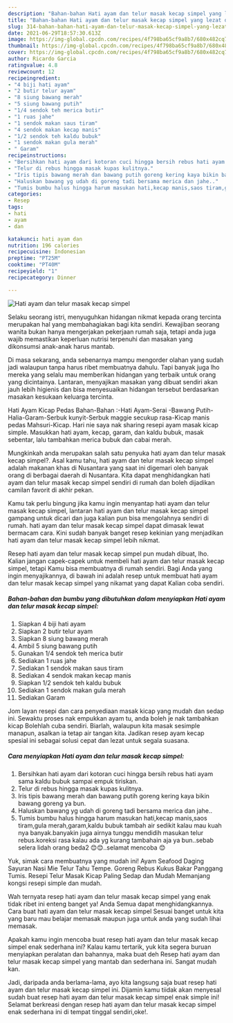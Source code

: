 ```yaml
---
description: "Bahan-bahan Hati ayam dan telur masak kecap simpel yang lezat dan Mudah Dibuat"
title: "Bahan-bahan Hati ayam dan telur masak kecap simpel yang lezat dan Mudah Dibuat"
slug: 314-bahan-bahan-hati-ayam-dan-telur-masak-kecap-simpel-yang-lezat-dan-mudah-dibuat
date: 2021-06-29T18:57:30.613Z
image: https://img-global.cpcdn.com/recipes/4f798ba65cf9a8b7/680x482cq70/hati-ayam-dan-telur-masak-kecap-simpel-foto-resep-utama.jpg
thumbnail: https://img-global.cpcdn.com/recipes/4f798ba65cf9a8b7/680x482cq70/hati-ayam-dan-telur-masak-kecap-simpel-foto-resep-utama.jpg
cover: https://img-global.cpcdn.com/recipes/4f798ba65cf9a8b7/680x482cq70/hati-ayam-dan-telur-masak-kecap-simpel-foto-resep-utama.jpg
author: Ricardo Garcia
ratingvalue: 4.8
reviewcount: 12
recipeingredient:
- "4 biji hati ayam"
- "2 butir telur ayam"
- "8 siung bawang merah"
- "5 siung bawang putih"
- "1/4 sendok teh merica butir"
- "1 ruas jahe"
- "1 sendok makan saus tiram"
- "4 sendok makan kecap manis"
- "1/2 sendok teh kaldu bubuk"
- "1 sendok makan gula merah"
- " Garam"
recipeinstructions:
- "Bersihkan hati ayam dari kotoran cuci hingga bersih rebus hati ayam sama kaldu bubuk sampai empuk tiriskan."
- "Telur di rebus hingga masak kupas kulitnya."
- "Iris tipis bawang merah dan bawang putih goreng kering kaya bikin bawang goreng ya bun."
- "Haluskan bawang yg udah di goreng tadi bersama merica dan jahe.."
- "Tumis bumbu halus hingga harum masukan hati,kecap manis,saos tiram,gula merah,garam,kaldu bubuk tambah air sedikit kalau mau kuah nya banyak.banyakin juga airnya tunggu mendidih masukan telur rebus.koreksi rasa kalau ada yg kurang tambahain aja ya bun..sebab selera lidah orang beda2 😊😊..selamat mencoba 😊"
categories:
- Resep
tags:
- hati
- ayam
- dan

katakunci: hati ayam dan 
nutrition: 196 calories
recipecuisine: Indonesian
preptime: "PT25M"
cooktime: "PT40M"
recipeyield: "1"
recipecategory: Dinner

---
```



![Hati ayam dan telur masak kecap simpel](https://img-global.cpcdn.com/recipes/4f798ba65cf9a8b7/680x482cq70/hati-ayam-dan-telur-masak-kecap-simpel-foto-resep-utama.jpg)

Selaku seorang istri, menyuguhkan hidangan nikmat kepada orang tercinta merupakan hal yang membahagiakan bagi kita sendiri. Kewajiban seorang  wanita bukan hanya mengerjakan pekerjaan rumah saja, tetapi anda juga wajib memastikan keperluan nutrisi terpenuhi dan masakan yang dikonsumsi anak-anak harus mantab.

Di masa  sekarang, anda sebenarnya mampu mengorder olahan yang sudah jadi walaupun tanpa harus ribet membuatnya dahulu. Tapi banyak juga lho mereka yang selalu mau memberikan hidangan yang terbaik untuk orang yang dicintainya. Lantaran, menyajikan masakan yang dibuat sendiri akan jauh lebih higienis dan bisa menyesuaikan hidangan tersebut berdasarkan masakan kesukaan keluarga tercinta. 

Hati Ayam Kicap Pedas Bahan-Bahan :-Hati Ayam-Serai -Bawang Putih-Halia-Garam-Serbuk kunyit-Serbuk maggie secukup rasa-Kicap manis pedas Mahsuri-Kicap. Hari nie saya nak sharing resepi ayam masak kicap simple. Masukkan hati ayam, kecap, garam, dan kaldu bubuk, masak sebentar, lalu tambahkan merica bubuk dan cabai merah.

Mungkinkah anda merupakan salah satu penyuka hati ayam dan telur masak kecap simpel?. Asal kamu tahu, hati ayam dan telur masak kecap simpel adalah makanan khas di Nusantara yang saat ini digemari oleh banyak orang di berbagai daerah di Nusantara. Kita dapat menghidangkan hati ayam dan telur masak kecap simpel sendiri di rumah dan boleh dijadikan camilan favorit di akhir pekan.

Kamu tak perlu bingung jika kamu ingin menyantap hati ayam dan telur masak kecap simpel, lantaran hati ayam dan telur masak kecap simpel gampang untuk dicari dan juga kalian pun bisa mengolahnya sendiri di rumah. hati ayam dan telur masak kecap simpel dapat dimasak lewat bermacam cara. Kini sudah banyak banget resep kekinian yang menjadikan hati ayam dan telur masak kecap simpel lebih nikmat.

Resep hati ayam dan telur masak kecap simpel pun mudah dibuat, lho. Kalian jangan capek-capek untuk membeli hati ayam dan telur masak kecap simpel, tetapi Kamu bisa membuatnya di rumah sendiri. Bagi Anda yang ingin menyajikannya, di bawah ini adalah resep untuk membuat hati ayam dan telur masak kecap simpel yang nikamat yang dapat Kalian coba sendiri.

<!--inarticleads1-->

##### Bahan-bahan dan bumbu yang dibutuhkan dalam menyiapkan Hati ayam dan telur masak kecap simpel:

1. Siapkan 4 biji hati ayam
1. Siapkan 2 butir telur ayam
1. Siapkan 8 siung bawang merah
1. Ambil 5 siung bawang putih
1. Gunakan 1/4 sendok teh merica butir
1. Sediakan 1 ruas jahe
1. Sediakan 1 sendok makan saus tiram
1. Sediakan 4 sendok makan kecap manis
1. Siapkan 1/2 sendok teh kaldu bubuk
1. Sediakan 1 sendok makan gula merah
1. Sediakan  Garam


Jom layan resepi dan cara penyediaan masak kicap yang mudah dan sedap ini. Sewaktu proses nak empukkan ayam tu, anda boleh je nak tambahkan kicap Bolehlah cuba sendiri. Biarlah, walaupun kita masak sesimple manapun, asalkan ia tetap air tangan kita. Jadikan resep ayam kecap spesial ini sebagai solusi cepat dan lezat untuk segala suasana. 

<!--inarticleads2-->

##### Cara menyiapkan Hati ayam dan telur masak kecap simpel:

1. Bersihkan hati ayam dari kotoran cuci hingga bersih rebus hati ayam sama kaldu bubuk sampai empuk tiriskan.
1. Telur di rebus hingga masak kupas kulitnya.
1. Iris tipis bawang merah dan bawang putih goreng kering kaya bikin bawang goreng ya bun.
1. Haluskan bawang yg udah di goreng tadi bersama merica dan jahe..
1. Tumis bumbu halus hingga harum masukan hati,kecap manis,saos tiram,gula merah,garam,kaldu bubuk tambah air sedikit kalau mau kuah nya banyak.banyakin juga airnya tunggu mendidih masukan telur rebus.koreksi rasa kalau ada yg kurang tambahain aja ya bun..sebab selera lidah orang beda2 😊😊..selamat mencoba 😊


Yuk, simak cara membuatnya yang mudah ini! Ayam Seafood Daging Sayuran Nasi Mie Telur Tahu Tempe. Goreng Rebus Kukus Bakar Panggang Tumis. Resepi Telur Masak Kicap Paling Sedap dan Mudah Memanjang kongsi resepi simple dan mudah. 

Wah ternyata resep hati ayam dan telur masak kecap simpel yang enak tidak ribet ini enteng banget ya! Anda Semua dapat menghidangkannya. Cara buat hati ayam dan telur masak kecap simpel Sesuai banget untuk kita yang baru mau belajar memasak maupun juga untuk anda yang sudah lihai memasak.

Apakah kamu ingin mencoba buat resep hati ayam dan telur masak kecap simpel enak sederhana ini? Kalau kamu tertarik, yuk kita segera buruan menyiapkan peralatan dan bahannya, maka buat deh Resep hati ayam dan telur masak kecap simpel yang mantab dan sederhana ini. Sangat mudah kan. 

Jadi, daripada anda berlama-lama, ayo kita langsung saja buat resep hati ayam dan telur masak kecap simpel ini. Dijamin kamu tiidak akan menyesal sudah buat resep hati ayam dan telur masak kecap simpel enak simple ini! Selamat berkreasi dengan resep hati ayam dan telur masak kecap simpel enak sederhana ini di tempat tinggal sendiri,oke!.

